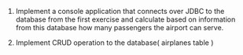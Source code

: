 1. Implement a console application that connects over JDBC to the database from the first exercise and calculate based on information from this database how many passengers the airport can serve.

2. Implement CRUD operation to the database( airplanes table )
